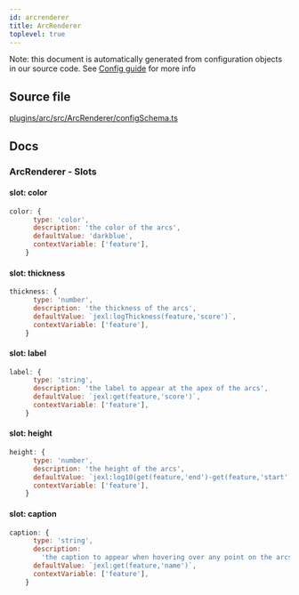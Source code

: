 ```yaml
---
id: arcrenderer
title: ArcRenderer
toplevel: true
---
```


Note: this document is automatically generated from configuration objects in our
source code. See [Config guide](/docs/config_guide) for more info

## Source file

[plugins/arc/src/ArcRenderer/configSchema.ts](https://github.com/GMOD/jbrowse-components/blob/main/plugins/arc/src/ArcRenderer/configSchema.ts)

## Docs

### ArcRenderer - Slots

#### slot: color

```js
color: {
      type: 'color',
      description: 'the color of the arcs',
      defaultValue: 'darkblue',
      contextVariable: ['feature'],
    }
```

#### slot: thickness

```js
thickness: {
      type: 'number',
      description: 'the thickness of the arcs',
      defaultValue: `jexl:logThickness(feature,'score')`,
      contextVariable: ['feature'],
    }
```

#### slot: label

```js
label: {
      type: 'string',
      description: 'the label to appear at the apex of the arcs',
      defaultValue: `jexl:get(feature,'score')`,
      contextVariable: ['feature'],
    }
```

#### slot: height

```js
height: {
      type: 'number',
      description: 'the height of the arcs',
      defaultValue: `jexl:log10(get(feature,'end')-get(feature,'start'))*50`,
      contextVariable: ['feature'],
    }
```

#### slot: caption

```js
caption: {
      type: 'string',
      description:
        'the caption to appear when hovering over any point on the arcs',
      defaultValue: `jexl:get(feature,'name')`,
      contextVariable: ['feature'],
    }
```
